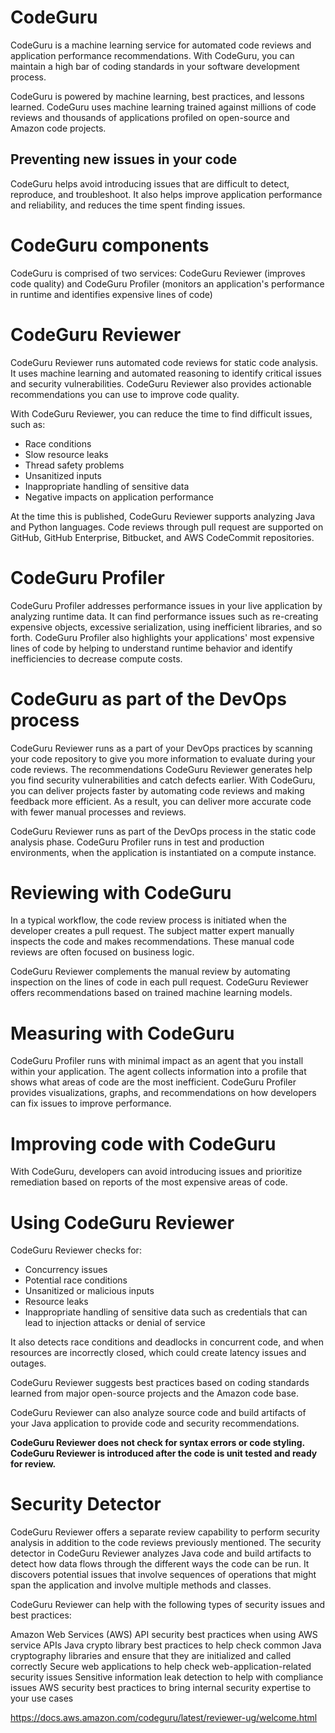# CodeGuru

CodeGuru is a machine learning service for automated code reviews and application performance recommendations. With CodeGuru, you can maintain a high bar of coding standards in your software development process.

CodeGuru is powered by machine learning, best practices, and lessons learned. CodeGuru uses machine learning trained against millions of code reviews and thousands of applications profiled on open-source and Amazon code projects.

## Preventing new issues in your code

CodeGuru helps avoid introducing issues that are difficult to detect, reproduce, and troubleshoot. It also helps improve application performance and reliability, and reduces the time spent finding issues.

# CodeGuru components

CodeGuru is comprised of two services: CodeGuru Reviewer (improves code quality) and CodeGuru Profiler (monitors an application's performance in runtime and identifies expensive lines of code)

# CodeGuru Reviewer

CodeGuru Reviewer runs automated code reviews for static code analysis. It uses machine learning and automated reasoning to identify critical issues and security vulnerabilities. CodeGuru Reviewer also provides actionable recommendations you can use to improve code quality.

With CodeGuru Reviewer, you can reduce the time to find difficult issues, such as:

- Race conditions
- Slow resource leaks
- Thread safety problems
- Unsanitized inputs
- Inappropriate handling of sensitive data
- Negative impacts on application performance

At the time this is published, CodeGuru Reviewer supports analyzing Java and Python languages. Code reviews through pull request are supported on GitHub, GitHub Enterprise, Bitbucket, and AWS CodeCommit repositories.

# CodeGuru Profiler

CodeGuru Profiler addresses performance issues in your live application by analyzing runtime data. It can find performance issues such as re-creating expensive objects, excessive serialization, using inefficient libraries, and so forth. CodeGuru Profiler also highlights your applications' most expensive lines of code by helping to understand runtime behavior and identify inefficiencies to decrease compute costs.

# CodeGuru as part of the DevOps process

CodeGuru Reviewer runs as a part of your DevOps practices by scanning your code repository to give you more information to evaluate during your code reviews. The recommendations CodeGuru Reviewer generates help you find security vulnerabilities and catch defects earlier. With CodeGuru, you can deliver projects faster by automating code reviews and making feedback more efficient. As a result, you can deliver more accurate code with fewer manual processes and reviews. 

CodeGuru Reviewer runs as part of the DevOps process in the static code analysis phase. CodeGuru Profiler runs in test and production environments, when the application is instantiated on a compute instance.

# Reviewing with CodeGuru

In a typical workflow, the code review process is initiated when the developer creates a pull request. The subject matter expert manually inspects the code and makes recommendations. These manual code reviews are often focused on business logic.

CodeGuru Reviewer complements the manual review by automating inspection on the lines of code in each pull request. CodeGuru Reviewer offers recommendations based on trained machine learning models.

# Measuring with CodeGuru

CodeGuru Profiler runs with minimal impact as an agent that you install within your application. The agent collects information into a profile that shows what areas of code are the most inefficient. CodeGuru Profiler provides visualizations, graphs, and recommendations on how developers can fix issues to improve performance.

# Improving code with CodeGuru

With CodeGuru, developers can avoid introducing issues and prioritize remediation based on reports of the most expensive areas of code.

# Using CodeGuru Reviewer

CodeGuru Reviewer checks for:

- Concurrency issues
- Potential race conditions
- Unsanitized or malicious inputs
- Resource leaks
- Inappropriate handling of sensitive data such as credentials that can lead to injection attacks or denial of service

It also detects race conditions and deadlocks in concurrent code, and when resources are incorrectly closed, which could create latency issues and outages.

CodeGuru Reviewer suggests best practices based on coding standards learned from major open-source projects and the Amazon code base.

CodeGuru Reviewer can also analyze source code and build artifacts of your Java application to provide code and security recommendations.

**CodeGuru Reviewer does not check for syntax errors or code styling. CodeGuru Reviewer is introduced after the code is unit tested and ready for review.**

# Security Detector

CodeGuru Reviewer offers a separate review capability to perform security analysis in addition to the code reviews previously mentioned. The security detector in CodeGuru Reviewer analyzes Java code and build artifacts to detect how data flows through the different ways the code can be run. It discovers potential issues that involve sequences of operations that might span the application and involve multiple methods and classes.

CodeGuru Reviewer can help with the following types of security issues and best practices:

Amazon Web Services (AWS) API security best practices when using AWS service APIs
Java crypto library best practices to help check common Java cryptography libraries and ensure that they are initialized and called correctly
Secure web applications to help check web-application-related security issues
Sensitive information leak detection to help with compliance issues
AWS security best practices to bring internal security expertise to your use cases

https://docs.aws.amazon.com/codeguru/latest/reviewer-ug/welcome.html

